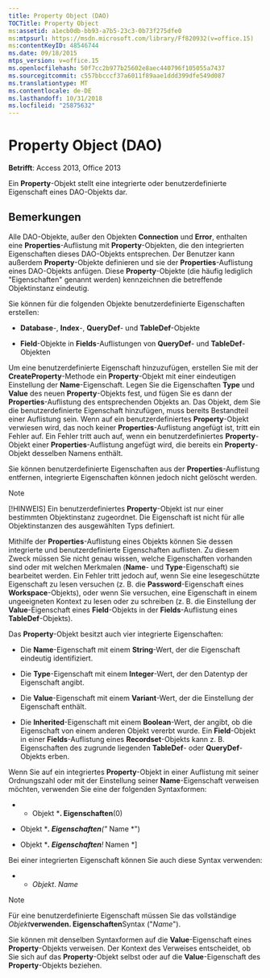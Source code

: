 ```yaml
---
title: Property Object (DAO)
TOCTitle: Property Object
ms:assetid: a1ecb0db-bb93-a7b5-23c3-0b73f275dfe0
ms:mtpsurl: https://msdn.microsoft.com/library/Ff820932(v=office.15)
ms:contentKeyID: 48546744
ms.date: 09/18/2015
mtps_version: v=office.15
ms.openlocfilehash: 50f7cc2b977b25602e8aec440796f105055a7437
ms.sourcegitcommit: c557bbcccf37a6011f89aae1ddd399dfe549d087
ms.translationtype: MT
ms.contentlocale: de-DE
ms.lasthandoff: 10/31/2018
ms.locfileid: "25875632"
---
```

# <a name="property-object-dao"></a>Property Object (DAO)


**Betrifft**: Access 2013, Office 2013

Ein **Property**-Objekt stellt eine integrierte oder benutzerdefinierte Eigenschaft eines DAO-Objekts dar.

## <a name="remarks"></a>Bemerkungen

Alle DAO-Objekte, außer den Objekten **Connection** und **Error**, enthalten eine **Properties**-Auflistung mit **Property**-Objekten, die den integrierten Eigenschaften dieses DAO-Objekts entsprechen. Der Benutzer kann außerdem **Property**-Objekte definieren und sie der **Properties**-Auflistung eines DAO-Objekts anfügen. Diese **Property**-Objekte (die häufig lediglich "Eigenschaften" genannt werden) kennzeichnen die betreffende Objektinstanz eindeutig.

Sie können für die folgenden Objekte benutzerdefinierte Eigenschaften erstellen:

  - **Database**-, **Index**-, **QueryDef**- und **TableDef**-Objekte

  - **Field**-Objekte in **Fields**-Auflistungen von **QueryDef**- und **TableDef**-Objekten

Um eine benutzerdefinierte Eigenschaft hinzuzufügen, erstellen Sie mit der **CreateProperty**-Methode ein **Property**-Objekt mit einer eindeutigen Einstellung der **Name**-Eigenschaft. Legen Sie die Eigenschaften **Type** und **Value** des neuen **Property**-Objekts fest, und fügen Sie es dann der **Properties**-Auflistung des entsprechenden Objekts an. Das Objekt, dem Sie die benutzerdefinierte Eigenschaft hinzufügen, muss bereits Bestandteil einer Auflistung sein. Wenn auf ein benutzerdefiniertes **Property**-Objekt verwiesen wird, das noch keiner **Properties**-Auflistung angefügt ist, tritt ein Fehler auf. Ein Fehler tritt auch auf, wenn ein benutzerdefiniertes **Property**-Objekt einer **Properties**-Auflistung angefügt wird, die bereits ein **Property**-Objekt desselben Namens enthält.

Sie können benutzerdefinierte Eigenschaften aus der **Properties**-Auflistung entfernen, integrierte Eigenschaften können jedoch nicht gelöscht werden.


> [!NOTE]
> <P>[!HINWEIS] Ein benutzerdefiniertes <STRONG>Property</STRONG>-Objekt ist nur einer bestimmten Objektinstanz zugeordnet. Die Eigenschaft ist nicht für alle Objektinstanzen des ausgewählten Typs definiert.</P>



Mithilfe der **Properties**-Auflistung eines Objekts können Sie dessen integrierte und benutzerdefinierte Eigenschaften auflisten. Zu diesem Zweck müssen Sie nicht genau wissen, welche Eigenschaften vorhanden sind oder mit welchen Merkmalen (**Name**- und **Type**-Eigenschaft) sie bearbeitet werden. Ein Fehler tritt jedoch auf, wenn Sie eine lesegeschützte Eigenschaft zu lesen versuchen (z. B. die **Password**-Eigenschaft eines **Workspace**-Objekts), oder wenn Sie versuchen, eine Eigenschaft in einem ungeeigneten Kontext zu lesen oder zu schreiben (z. B. die Einstellung der **Value**-Eigenschaft eines **Field**-Objekts in der **Fields**-Auflistung eines **TableDef**-Objekts).

Das **Property**-Objekt besitzt auch vier integrierte Eigenschaften:

  - Die **Name**-Eigenschaft mit einem **String**-Wert, der die Eigenschaft eindeutig identifiziert.

  - Die **Type**-Eigenschaft mit einem **Integer**-Wert, der den Datentyp der Eigenschaft angibt.

  - Die **Value**-Eigenschaft mit einem **Variant**-Wert, der die Einstellung der Eigenschaft enthält.

  - Die **Inherited**-Eigenschaft mit einem **Boolean**-Wert, der angibt, ob die Eigenschaft von einem anderen Objekt vererbt wurde. Ein **Field**-Objekt in einer **Fields**-Auflistung eines **Recordset**-Objekts kann z. B. Eigenschaften des zugrunde liegenden **TableDef**- oder **QueryDef**-Objekts erben.

Wenn Sie auf ein integriertes **Property**-Objekt in einer Auflistung mit seiner Ordnungszahl oder mit der Einstellung seiner **Name**-Eigenschaft verweisen möchten, verwenden Sie eine der folgenden Syntaxformen:

  - * Objekt ***. Eigenschaften**(0)

  - Objekt ****. Eigenschaften**("* Name *")

  - Objekt ****. Eigenschaften**\!* Namen *\]

Bei einer integrierten Eigenschaft können Sie auch diese Syntax verwenden:

  - - *Objekt*. *Name*


> [!NOTE]
> <P>Für eine benutzerdefinierte Eigenschaft müssen Sie das vollständige <EM>Objekt</EM><STRONG>verwenden. Eigenschaften</STRONG>Syntax ("<EM>Name</EM>").</P>



Sie können mit denselben Syntaxformen auf die **Value**-Eigenschaft eines **Property**-Objekts verweisen. Der Kontext des Verweises entscheidet, ob Sie sich auf das **Property**-Objekt selbst oder auf die **Value**-Eigenschaft des **Property**-Objekts beziehen.

